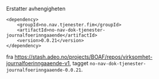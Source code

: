 Erstatter avhengigheten

```
<dependency>
    <groupId>no.nav.tjenester.fim</groupId>
    <artifactId>no-nav-dok-tjenester-journalfoerinngaaende</artifactId>
    <version>0.0.21</version>
</dependency>
```

fra https://stash.adeo.no/projects/BOAF/repos/virksomhet-journalfoerinngaaende-v1,
tagget `no-nav-dok-tjenester-journalfoerinngaaende-0.0.21`.